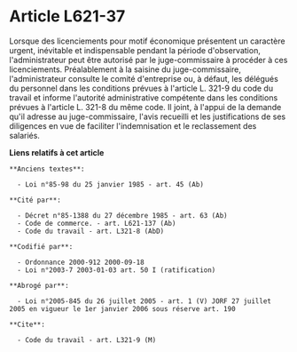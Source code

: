 # Article L621-37

Lorsque des licenciements pour motif économique présentent un caractère urgent, inévitable et indispensable pendant la
période d'observation, l'administrateur peut être autorisé par le juge-commissaire à procéder à ces licenciements.
Préalablement à la saisine du juge-commissaire, l'administrateur consulte le comité d'entreprise ou, à défaut, les délégués
du personnel dans les conditions prévues à l'article L. 321-9 du code du travail et informe l'autorité administrative
compétente dans les conditions prévues à l'article L. 321-8 du même code. Il joint, à l'appui de la demande qu'il adresse au
juge-commissaire, l'avis recueilli et les justifications de ses diligences en vue de faciliter l'indemnisation et le
reclassement des salariés.

**Liens relatifs à cet article**

	**Anciens textes**:

	  - Loi n°85-98 du 25 janvier 1985 - art. 45 (Ab)

	**Cité par**:

	  - Décret n°85-1388 du 27 décembre 1985 - art. 63 (Ab)
	  - Code de commerce. - art. L621-137 (Ab)
	  - Code du travail - art. L321-8 (AbD)

	**Codifié par**:

	  - Ordonnance 2000-912 2000-09-18
	  - Loi n°2003-7 2003-01-03 art. 50 I (ratification)

	**Abrogé par**:

	  - Loi n°2005-845 du 26 juillet 2005 - art. 1 (V) JORF 27 juillet 2005 en vigueur le 1er janvier 2006 sous réserve art. 190

	**Cite**:

	  - Code du travail - art. L321-9 (M)
